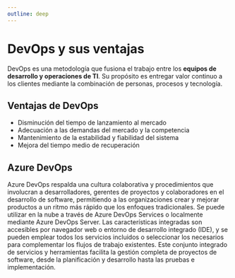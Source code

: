 ```yaml
---
outline: deep
---
```


# DevOps y sus ventajas

DevOps es una metodología que fusiona el trabajo entre los **equipos de desarrollo y operaciones de TI**. Su propósito es entregar valor continuo a los clientes mediante la combinación de personas, procesos y tecnología.


## Ventajas de DevOps

- Disminución del tiempo de lanzamiento al mercado
- Adecuación a las demandas del mercado y la competencia
- Mantenimiento de la estabilidad y fiabilidad del sistema
- Mejora del tiempo medio de recuperación


## Azure DevOps

Azure DevOps respalda una cultura colaborativa y procedimientos que involucran a desarrolladores, gerentes de proyectos y colaboradores en el desarrollo de software, permitiendo a las organizaciones crear y mejorar productos a un ritmo más rápido que los enfoques tradicionales. Se puede utilizar en la nube a través de Azure DevOps Services o localmente mediante Azure DevOps Server. Las características integradas son accesibles por navegador web o entorno de desarrollo integrado (IDE), y se pueden emplear todos los servicios incluidos o seleccionar los necesarios para complementar los flujos de trabajo existentes. Este conjunto integrado de servicios y herramientas facilita la gestión completa de proyectos de software, desde la planificación y desarrollo hasta las pruebas e implementación.
